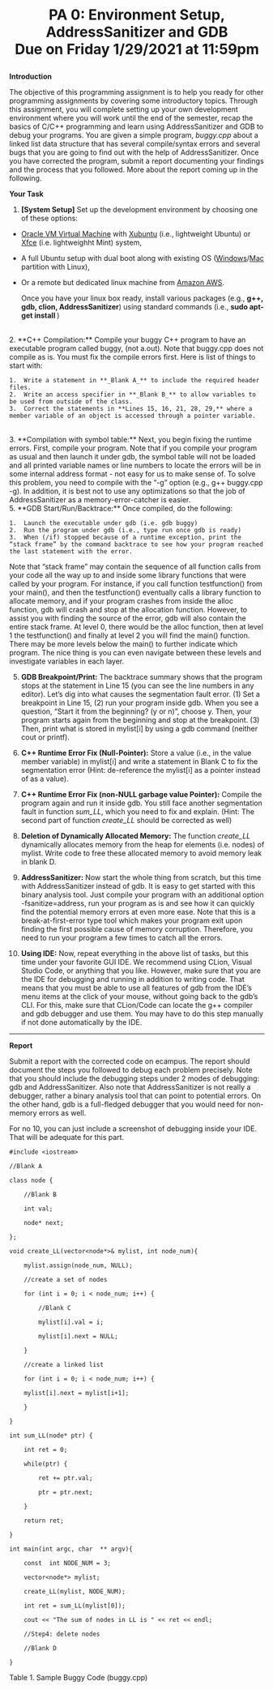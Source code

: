 # <p align="center">PA 0: Environment Setup, AddressSanitizer and GDB <br> Due on Friday 1/29/2021 at 11:59pm <p>

**Introduction**

The objective of this programming assignment is to help you ready for other programming assignments by covering some introductory topics. Through this assignment, you will complete setting up your own development environment where you will work until the end of the semester, recap the basics of C/C++ programming and learn using AddressSanitizer and GDB to debug your programs. You are given a simple program, _buggy.cpp_ about a linked list data structure that has several compile/syntax errors and several bugs that you are going to find out with the help of AddressSanitizer. Once you have corrected the program, submit a report documenting your findings and the process that you followed. More about the report coming up in the following.

**Your Task**

1.  **[System Setup]** Set up the development environment by choosing one of these options:

-  [Oracle VM Virtual Machine](https://www.virtualbox.org/) with [Xubuntu](https://xubuntu.org/ "Great for Linux noobs") (i.e., lightweight Ubuntu) or [Xfce](https://linuxmint.com/download.php "") (i.e. lightweighht Mint)  system,
-  A full Ubuntu setup with dual boot along with existing OS ([Windows](https://www.youtube.com/watch?v=-iSAyiicyQY)/[Mac](https://www.youtube.com/watch?v=o30qsxv1CsM) partition with Linux),
-  Or a remote but dedicated linux machine from [Amazon AWS](https://aws.amazon.com/marketplace/pp/prodview-vkoypmw6w3ta2).

	Once you have your linux box ready, install various packages (e.g., **g++, gdb, clion, AddressSanitizer**) using standard commands (i.e., **sudo apt-get install <package-name>**)
<br>
2.  **C++ Compilation:** Compile your buggy C++ program to have an executable program called buggy, (not a.out). Note that buggy.cpp does not compile as is. You must fix the compile errors first. Here is list of things to start with:

	1.  Write a statement in **_Blank A_** to include the required header files.
	2.  Write an access specifier in **_Blank B_** to allow variables to be used from outside of the class.
	3.  Correct the statements in **Lines 15, 16, 21, 28, 29,** where a member variable of an object is accessed through a pointer variable.
<br>
3.  **Compilation with symbol table:** Next, you begin fixing the runtime errors. First, compile your program. Note that if you compile your program as usual and then launch it under gdb, the symbol table will not be loaded and all printed variable names or line numbers to locate the errors will be in some internal address format - not easy for us to make sense of. To solve this problem, you need to compile with the “-g” option (e.g., g++ buggy.cpp -g). In addition, it is best not to use any optimizations so that the job of AddressSanitizer as a memory-error-catcher is easier.
<br>
5.  **GDB Start/Run/Backtrace:** Once compiled, do the following:

	1.  Launch the executable under gdb (i.e. gdb buggy)
	2.  Run the program under gdb (i.e., type run once gdb is ready)
	3.  When (/if) stopped because of a runtime exception, print the “stack frame” by the command backtrace to see how your program reached the last statement with the error.

Note that “stack frame” may contain the sequence of all function calls from your code all the way up to and inside some library functions that were called by your program. For instance, if you call function testfunction() from your main(), and then the testfunction() eventually calls a library function to allocate memory, and if your program crashes from inside the alloc function, gdb will crash and stop at the allocation function. However, to assist you with finding the source of the error, gdb will also contain the entire stack frame. At level 0, there would be the alloc function, then at level 1 the testfunction() and finally at level 2 you will find the main() function. There may be more levels below the main() to further indicate which program. The nice thing is you can even navigate between these levels and investigate variables in each layer.

5.  **GDB Breakpoint/Print:** The backtrace summary shows that the program stops at the statement in Line 15 (you can see the line numbers in any editor). Let’s dig into what causes the segmentation fault error. (1) Set a breakpoint in Line 15, (2) run your program inside gdb. When you see a question, “Start it from the beginning? (y or n)”, choose y. Then, your program starts again from the beginning and stop at the breakpoint. (3) Then, print what is stored in mylist[i] by using a gdb command (neither cout or printf).

6.  **C++ Runtime Error Fix (Null-Pointer):** Store a value (i.e., in the value member variable) in mylist[i] and write a statement in Blank C to fix the segmentation error (Hint: de-reference the mylist[i] as a pointer instead of as a value).

7.  **C++ Runtime Error Fix (non-NULL garbage value Pointer):** Compile the program again and run it inside gdb. You still face another segmentation fault in function _sum_LL_, which you need to fix and explain. (Hint: The second part of function _create_LL_ should be corrected as well)

8.  **Deletion of Dynamically Allocated Memory:** The function _create_LL_ dynamically allocates memory from the heap for elements (i.e. nodes) of mylist. Write code to free these allocated memory to avoid memory leak in blank D.

9.  **AddressSanitizer:** Now start the whole thing from scratch, but this time with AddressSanitizer instead of gdb. It is easy to get started with this binary analysis tool. Just compile your program with an additional option -fsanitize=address, run your program as is and see how it can quickly find the potential memory errors at even more ease. Note that this is a break-at-first-error type tool which makes your program exit upon finding the first possible cause of memory corruption. Therefore, you need to run your program a few times to catch all the errors.

10.  **Using IDE:** Now, repeat everything in the above list of tasks, but this time under your favorite GUI IDE. We recommend using CLion, Visual Studio Code, or anything that you like. However, make sure that you are the IDE for debugging and running in addition to writing code. That means that you must be able to use all features of gdb from the IDE’s menu items at the click of your mouse, without going back to the gdb’s CLI. For this, make sure that CLion/Code can locate the g++ compiler and gdb debugger and use them. You may have to do this step manually if not done automatically by the IDE.
___
**Report**

Submit a report with the corrected code on ecampus. The report should document the steps you followed to debug each problem precisely. Note that you should include the debugging steps under 2 modes of debugging: gdb and AddressSanitizer. Also note that AddressSanitizer is not really a debugger, rather a binary analysis tool that can point to potential errors. On the other hand, gdb is a full-fledged debugger that you would need for non-memory errors as well.

For no 10, you can just include a screenshot of debugging inside your IDE. That will be adequate for this part.

```
#include <iostream>

//Blank A

class node {

	//Blank B

	int val;

	node* next;

};

void create_LL(vector<node*>& mylist, int node_num){

	mylist.assign(node_num, NULL);

	//create a set of nodes

	for (int i = 0; i < node_num; i++) {

		//Blank C

		mylist[i].val = i;

		mylist[i].next = NULL;

	}

	//create a linked list

	for (int i = 0; i < node_num; i++) {

	mylist[i].next = mylist[i+1];

	}

}

int sum_LL(node* ptr) {

	int ret = 0;

	while(ptr) {

		ret += ptr.val;

		ptr = ptr.next;

	}

	return ret;

}

int main(int argc, char  ** argv){

	const  int NODE_NUM = 3;

	vector<node*> mylist;

	create_LL(mylist, NODE_NUM);

	int ret = sum_LL(mylist[0]);

	cout << "The sum of nodes in LL is " << ret << endl;

	//Step4: delete nodes

	//Blank D

}
```

Table 1. Sample Buggy Code (buggy.cpp)
